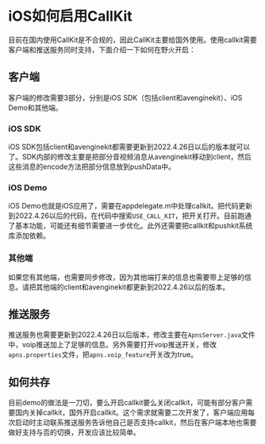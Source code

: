 # iOS如何启用CallKit
目前在国内使用CallKit是不合规的，因此CallKit主要给国外使用。使用callkit需要客户端和推送服务同时支持，下面介绍一下如何在野火开启：

## 客户端
客户端的修改需要3部分，分别是iOS SDK（包括client和avenginekit）、iOS Demo和其他端。

### iOS SDK
iOS SDK包括client和avenginekit都需要更新到2022.4.26日以后的版本就可以了。SDK内部的修改主要是把部分音视频消息从avenginekit移动到client，然后这些消息的encode方法把部分信息放到pushData中。

### iOS Demo
iOS Demo也就是iOS应用了，需要在appdelegate.m中处理callkit。把代码更新到2022.4.26以后的代码，在代码中搜索```USE_CALL_KIT```，把开关打开。目前跑通了基本功能，可能还有细节需要进一步优化。此外还需要把callkit和pushkit系统库添加依赖。

### 其他端
如果您有其他端，也需要同步修改，因为其他端打来的信息也需要带上足够的信息。请把其他端的client和avenginekit都更新到2022.4.26以后的版本。

## 推送服务
推送服务也需要更新到2022.4.26日以后版本，修改主要在```ApnsServer.java```文件中，voip推送加上了足够的信息。另外需要打开voip推送开关，修改```apns.properties```文件，把```apns.voip_feature```开关改为true。

## 如何共存
目前demo的做法是一刀切，要么开启callkit要么关闭callkit，可能有部分客户需要国内关掉callkit，国外开启callkit。这个需求就需要二次开发了，客户端应用每次启动时主动联系推送服务告诉他自己是否支持callkit，然后在客户端本地也需要做好支持与否的切换，开发应该比较简单。

